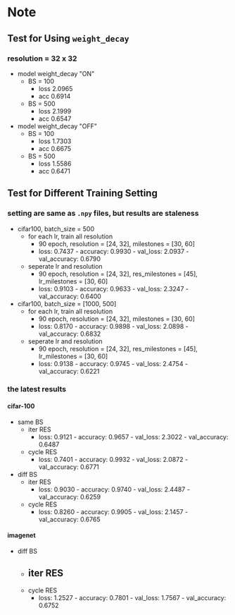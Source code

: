 # Note
## Test for Using `weight_decay`
### resolution = 32 x 32
- model weight_decay "ON"
    - BS = 100
        - loss 2.0965
        - acc 0.6914
    - BS = 500
        - loss 2.1999
        - acc 0.6547
- model weight_decay "OFF"
    - BS = 100
        - loss 1.7303
        - acc 0.6675
    - BS = 500
        - loss 1.5586
        - acc 0.6471
## Test for Different Training Setting
### setting are same as `.npy` files, but results are staleness
- cifar100, batch_size = 500
    - for each lr, train all resolution
        - 90 epoch, resolution = [24, 32], milestones = [30, 60]
        - loss: 0.7437 - accuracy: 0.9930 - val_loss: 2.0937 - val_accuracy: 0.6790
    - seperate lr and resolution
        - 90 epoch, resolution = [24, 32], res_milestones = [45], lr_milestones = [30, 60]
        - loss: 0.9103 - accuracy: 0.9633 - val_loss: 2.3247 - val_accuracy: 0.6400
- cifar100, batch_size = [1000, 500]
    - for each lr, train all resolution
        - 90 epoch, resolution = [24, 32], milestones = [30, 60]
        - loss: 0.8170 - accuracy: 0.9898 - val_loss: 2.0898 - val_accuracy: 0.6832
    - seperate lr and resolution
        - 90 epoch, resolution = [24, 32], res_milestones = [45], lr_milestones = [30, 60]
        - loss: 0.9138 - accuracy: 0.9745 - val_loss: 2.4754 - val_accuracy: 0.6221
### the latest results
#### cifar-100
- same BS
    - iter RES
        - loss: 0.9121 - accuracy: 0.9657 - val_loss: 2.3022 - val_accuracy: 0.6487
    - cycle RES
        - loss: 0.7401 - accuracy: 0.9932 - val_loss: 2.0872 - val_accuracy: 0.6771
- diff BS
    - iter RES
        - loss: 0.9030 - accuracy: 0.9740 - val_loss: 2.4487 - val_accuracy: 0.6259
    - cycle RES
        - loss: 0.8260 - accuracy: 0.9905 - val_loss: 2.1457 - val_accuracy: 0.6765
#### imagenet
- diff BS
    - iter RES
        - 
    - cycle RES
        - loss: 1.2527 - accuracy: 0.7801 - val_loss: 1.7567 - val_accuracy: 0.6752
